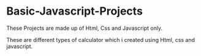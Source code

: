 # Basic-Javascript-Projects
These Projects are made up of Html, Css and Javascript only.

These are different types of calculator which i created using Html, css and javascript.
